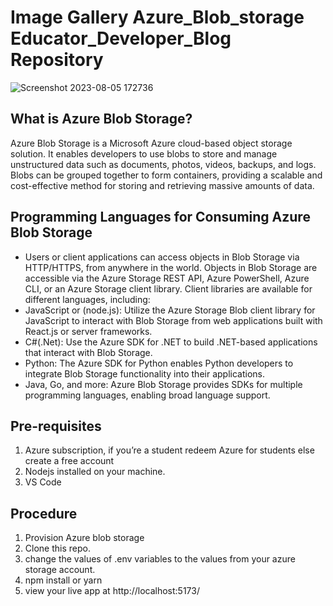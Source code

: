 ﻿# Image Gallery Azure_Blob_storage Educator_Developer_Blog  Repository
![Screenshot 2023-08-05 172736](https://github.com/kelcho-spense/Image_Gallery_Azure_Blob_storage-Educator_Developer_Blog-/assets/57180726/38761210-2d3f-4f48-b54f-d923c43b6773)
 
## What is Azure Blob Storage?
Azure Blob Storage is a Microsoft Azure cloud-based object storage solution. It enables developers to use blobs to store and manage unstructured data such as documents, photos, videos, backups, and logs. Blobs can be grouped together to form containers, providing a scalable and cost-effective method for storing and retrieving massive amounts of data.

## Programming Languages for Consuming Azure Blob Storage
-	Users or client applications can access objects in Blob Storage via HTTP/HTTPS, from anywhere in the world. Objects in Blob Storage are accessible via the Azure Storage REST API, Azure PowerShell, Azure CLI, or an Azure Storage client library. Client libraries are available for different languages, including: 
-	JavaScript or (node.js): Utilize the Azure Storage Blob client library for JavaScript to interact with Blob Storage from web applications built with React.js or server frameworks.
-	C#(.Net): Use the Azure SDK for .NET to build .NET-based applications that interact with Blob Storage.
-	Python: The Azure SDK for Python enables Python developers to integrate Blob Storage functionality into their applications.
-	Java, Go, and more: Azure Blob Storage provides SDKs for multiple programming languages, enabling broad language support.
## Pre-requisites
1.	Azure subscription, if you’re a student redeem Azure for students else create a free account
2.	Nodejs installed on your machine.
3.	VS Code
## Procedure
1.	Provision Azure blob storage
2.	Clone this repo.
3.	change the values of .env variables to the values from your azure storage account.
4.	npm install or yarn
5.	view your live app at http://localhost:5173/


